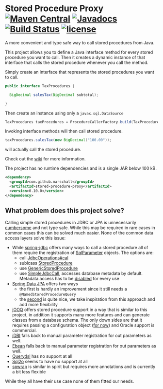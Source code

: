 Stored Procedure Proxy [![Maven Central](https://maven-badges.herokuapp.com/maven-central/com.github.marschall/stored-procedure-proxy/badge.svg)](https://maven-badges.herokuapp.com/maven-central/com.github.marschall/stored-procedure-proxy) [![Javadocs](http://www.javadoc.io/badge/com.github.marschall/stored-procedure-proxy.svg)](http://www.javadoc.io/doc/com.github.marschall/stored-procedure-proxy) [![Build Status](https://travis-ci.org/marschall/stored-procedure-proxy.svg?branch=master)](https://travis-ci.org/marschall/stored-procedure-proxy)  [![license](https://img.shields.io/github/license/mashape/apistatus.svg?maxAge=2592000)](https://opensource.org/licenses/MIT)
======================

A more convenient and type safe way to call stored procedures from Java.

This project allows you to define a Java interface method for every stored procedure you want to call. Then it creates a dynamic instance of that interface that calls the stored procedure whenever you call the method.

Simply create an interface that represents the stored procedures you want to call.

```java
public interface TaxProcedures {

  BigDecimal salesTax(BigDecimal subtotal);

}

```

Then create an instance using only a `javax.sql.DataSource`

```java
TaxProcedures taxProcedures = ProcedureCallerFactory.build(TaxProcedures.class, dataSource);

```

Invoking interface methods will then call stored procedure.

```java
taxProcedures.salesTax(new BigDecimal("100.00"));
```

will actually call the stored procedure.


Check out the [wiki](https://github.com/marschall/stored-procedure-proxy/wiki) for more information.

The project has no runtime dependencies and is a single JAR below 100 kB.

```xml
<dependency>
  <groupId>com.github.marschall</groupId>
  <artifactId>stored-procedure-proxy</artifactId>
  <version>0.10.0</version>
</dependency>
```


What problem does this project solve?
-------------------------------------

Calling simple stored procedures in JDBC or JPA is unnecessarily [cumbersome](https://blog.jooq.org/2016/06/08/using-stored-procedures-with-jpa-jdbc-meh-just-use-jooq/) and not type safe. While this may be required in rare cases in common cases this can be solved much easier. None of the common data access layers solve this issue:

- While [spring-jdbc](http://docs.spring.io/spring/docs/current/spring-framework-reference/html/jdbc.html) offers many ways to call a stored procedure all of them require the registration of [SqlParameter](https://docs.spring.io/spring/docs/current/javadoc-api/org/springframework/jdbc/core/SqlParameter.html) objects. The options are:
  - call [JdbcOperations#cal](https://docs.spring.io/spring/docs/current/javadoc-api/org/springframework/jdbc/core/JdbcOperations.html#call-org.springframework.jdbc.core.CallableStatementCreator-java.util.List-)
  - sublcass [StoredProcedure](https://docs.spring.io/spring/docs/current/javadoc-api/org/springframework/jdbc/object/StoredProcedure.html)
  - use [GenericStoredProcedure](https://docs.spring.io/spring/docs/current/javadoc-api/org/springframework/jdbc/object/GenericStoredProcedure.html)
  - use [SimpleJdbcCall](https://docs.spring.io/spring/docs/current/javadoc-api/org/springframework/jdbc/core/simple/SimpleJdbcCall.html), accesses database metadata by default. Metadata access has to be [disabled](https://docs.spring.io/spring/docs/current/javadoc-api/org/springframework/jdbc/core/simple/SimpleJdbcCall.html#withoutProcedureColumnMetaDataAccess--) for every use
- [Spring Data JPA](https://github.com/spring-projects/spring-data-examples/tree/master/jpa/jpa21) offers two ways
  - the first is hardly an improvement since it still needs a `@NamedStoredProcedureQuery`
  - the [second](https://jira.spring.io/browse/DATAJPA-455) is quite nice, we take inspiration from this approach and add more flexibility
- [jOOQ](https://www.jooq.org/doc/3.10/manual/sql-execution/stored-procedures/) offers stored procedure support in a way that is similar to this project, in addition it supports many more features and can generate classes from a database schema. The only down sides are that it requires passing a configuration object ([for now](https://github.com/jOOQ/jOOQ/issues/5677)) and Oracle support is commercial.
- [jDBI](https://github.com/jdbi/jdbi/issues/135) falls back to manual parameter registration for out parameters as well.
- [Ebean](https://ebean-orm.github.io/apidocs/com/avaje/ebean/CallableSql.html) falls back to manual parameter registration for out parameters as well.
- [Querydsl](https://github.com/querydsl/querydsl/issues/15) has no support at all
- [Sql2o](https://groups.google.com/forum/#!topic/sql2o/4Fdh5VjZ-uk) seems to have no support at all
- [spwrap](https://github.com/mhewedy/spwrap) is similar in spirit but requires more annotations and is currently a bit less flexible

While they all have their use case none of them fitted our needs.

